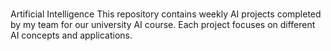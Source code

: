 # 
Artificial Intelligence This repository contains weekly AI projects completed by my team for our university AI course. Each project focuses on different AI concepts and applications.
